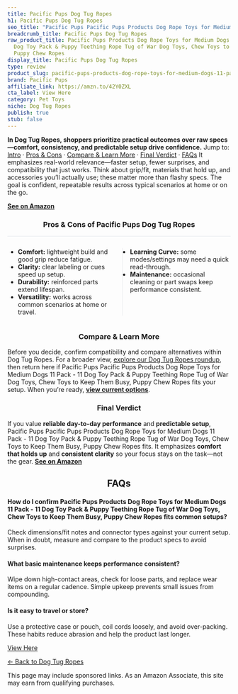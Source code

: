 ```yaml
---
title: Pacific Pups Dog Tug Ropes
h1: Pacific Pups Dog Tug Ropes
seo_title: "Pacific Pups Pacific Pups Products Dog Rope Toys for Medium\u2026"
breadcrumb_title: Pacific Pups Dog Tug Ropes
raw_product_title: Pacific Pups Products Dog Rope Toys for Medium Dogs 11 Pack - 11
  Dog Toy Pack & Puppy Teething Rope Tug of War Dog Toys, Chew Toys to Keep Them Busy,
  Puppy Chew Ropes
display_title: Pacific Pups Dog Tug Ropes
type: review
product_slug: pacific-pups-products-dog-rope-toys-for-medium-dogs-11-pack-11-dog-toy-147dbf6a
brand: Pacific Pups
affiliate_link: https://amzn.to/42Y0ZXL
cta_label: View Here
category: Pet Toys
niche: Dog Tug Ropes
publish: true
stub: false
---
```


<div id="intro" class="full-width"><p><strong>In Dog Tug Ropes, shoppers prioritize practical outcomes over raw specs&mdash;comfort, consistency, and predictable setup drive confidence.</strong> Jump to: <a href="#intro">Intro</a> · <a href="#pros-cons">Pros &amp; Cons</a> · <a href="#compare-more">Compare &amp; Learn More</a> · <a href="#verdict">Final Verdict</a> · <a href="#faqs">FAQs</a> It emphasizes real-world relevance&mdash;faster setup, fewer surprises, and compatibility that just works. Think about grip/fit, materials that hold up, and accessories you’ll actually use; these matter more than flashy specs. The goal is confident, repeatable results across typical scenarios at home or on the go.</p><p><a href="https://amzn.to/42Y0ZXL" rel="nofollow sponsored noopener" target="_blank"><strong>See on Amazon</strong></a></p></div>
<h3 id="pros-cons" style="text-align:center;">Pros &amp; Cons of Pacific Pups Dog Tug Ropes</h3>
<div class="pc-grid" style="display:grid;grid-template-columns:1fr 1fr;gap:16px;border-top:1px solid #e5e7eb;padding-top:12px;">
  <ul>
    <li><strong>Comfort:</strong> lightweight build and good grip reduce fatigue.</li>
    <li><strong>Clarity:</strong> clear labeling or cues speed up setup.</li>
    <li><strong>Durability:</strong> reinforced parts extend lifespan.</li>
    <li><strong>Versatility:</strong> works across common scenarios at home or travel.</li>
  </ul>
  <ul style="border-left:1px solid #e5e7eb;padding-left:16px;">
    <li><strong>Learning Curve:</strong> some modes/settings may need a quick read-through.</li>
    <li><strong>Maintenance:</strong> occasional cleaning or part swaps keep performance consistent.</li>
  </ul>
</div>


<h3 id="compare-more" style="text-align:center;">Compare &amp; Learn More</h3>
<p>Before you decide, confirm compatibility and compare alternatives within Dog Tug Ropes. For a broader view, <a href="#">explore our Dog Tug Ropes roundup</a>, then return here if Pacific Pups Pacific Pups Products Dog Rope Toys for Medium Dogs 11 Pack - 11 Dog Toy Pack & Puppy Teething Rope Tug of War Dog Toys, Chew Toys to Keep Them Busy, Puppy Chew Ropes fits your setup. When you’re ready, <a href="https://amzn.to/42Y0ZXL" rel="nofollow sponsored noopener" target="_blank"><strong>view current options</strong></a>.</p>

<h3 id="verdict" style="text-align:center;">Final Verdict</h3>
<p>If you value <strong>reliable day-to-day performance</strong> and <strong>predictable setup</strong>, Pacific Pups Pacific Pups Products Dog Rope Toys for Medium Dogs 11 Pack - 11 Dog Toy Pack & Puppy Teething Rope Tug of War Dog Toys, Chew Toys to Keep Them Busy, Puppy Chew Ropes fits. It emphasizes <strong>comfort that holds up</strong> and <strong>consistent clarity</strong> so your focus stays on the task&mdash;not the gear. <a href="https://amzn.to/42Y0ZXL" rel="nofollow sponsored noopener" target="_blank"><strong>See on Amazon</strong></a></p>

<h2 id="faqs" style="text-align:center;">FAQs</h2>
<h4><strong>How do I confirm Pacific Pups Products Dog Rope Toys for Medium Dogs 11 Pack - 11 Dog Toy Pack & Puppy Teething Rope Tug of War Dog Toys, Chew Toys to Keep Them Busy, Puppy Chew Ropes fits common setups?</strong></h4>
<p>Check dimensions/fit notes and connector types against your current setup. When in doubt, measure and compare to the product specs to avoid surprises.</p>
<h4><strong>What basic maintenance keeps performance consistent?</strong></h4>
<p>Wipe down high-contact areas, check for loose parts, and replace wear items on a regular cadence. Simple upkeep prevents small issues from compounding.</p>
<h4><strong>Is it easy to travel or store?</strong></h4>
<p>Use a protective case or pouch, coil cords loosely, and avoid over-packing. These habits reduce abrasion and help the product last longer.</p>

<p><a class="btn" href="https://amzn.to/42Y0ZXL" target="_blank" rel="nofollow sponsored noopener">View Here</a></p>
<p><a href="/roundups/pet-toys/dog-tug-ropes/">← Back to Dog Tug Ropes</a></p>
<aside class="disclosure">This page may include sponsored links. As an Amazon Associate, this site may earn from qualifying purchases.</aside>
